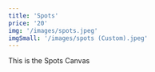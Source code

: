 ```yaml
---
title: 'Spots'
price: '20'
img: '/images/spots.jpeg'
imgSmall: '/images/spots (Custom).jpeg'
---
```


This is the Spots Canvas